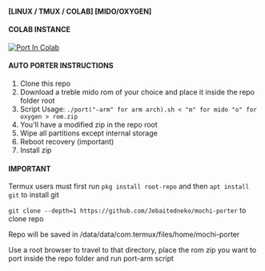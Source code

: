#### [LINUX / TMUX / COLAB] [MIDO/OXYGEN] ####

#### COLAB INSTANCE ####

<a href="https://colab.research.google.com/github/Jebaitedneko/mochi-porter/blob/e/mochi-porter.ipynb" target="_parent"><img src="https://colab.research.google.com/assets/colab-badge.svg" alt="Port In Colab"/></a>

#### AUTO PORTER INSTRUCTIONS ####
1. Clone this repo
2. Download a treble mido rom of your choice and place it inside the repo folder root
3. Script Usage: `./port("-arm" for arm arch).sh < "m" for mido "o" for oxygen > rom.zip`
4. You'll have a modified zip in the repo root
5. Wipe all partitions except internal storage 
6. Reboot recovery (important)
7. Install zip

#### IMPORTANT ####
Termux users must first run `pkg install root-repo` and then `apt install git` to install git

`git clone --depth=1 https://github.com/Jebaitedneko/mochi-porter` to clone repo

Repo will be saved in /data/data/com.termux/files/home/mochi-porter

Use a root browser to travel to that directory, place the rom zip you want to port inside the repo folder and run port-arm script
